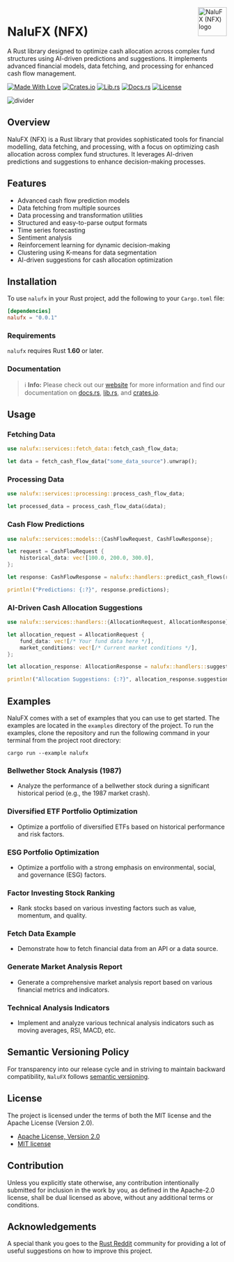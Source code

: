 <img src="https://kura.pro/nalufx/images/logos/nalufx.svg" alt="NaluFX (NFX) logo" height="66" width="66" align="right" />

# NaluFX (NFX)

A Rust library designed to optimize cash allocation across complex fund structures using AI-driven predictions and suggestions. It implements advanced financial models, data fetching, and processing for enhanced cash flow management.

[![Made With Love][made-with-rust]][05]
[![Crates.io][crates-badge]][07]
[![Lib.rs][libs-badge]][09]
[![Docs.rs][docs-badge]][08]
[![License][license-badge]][02]

![divider][divider]

## Overview

NaluFX (NFX) is a Rust library that provides sophisticated tools for financial modelling, data fetching, and processing, with a focus on optimizing cash allocation across complex fund structures. It leverages AI-driven predictions and suggestions to enhance decision-making processes.

## Features

- Advanced cash flow prediction models
- Data fetching from multiple sources
- Data processing and transformation utilities
- Structured and easy-to-parse output formats
- Time series forecasting
- Sentiment analysis
- Reinforcement learning for dynamic decision-making
- Clustering using K-means for data segmentation
- AI-driven suggestions for cash allocation optimization

## Installation

To use `nalufx` in your Rust project, add the following to your `Cargo.toml` file:

```toml
[dependencies]
nalufx = "0.0.1"
```

### Requirements

`nalufx` requires Rust **1.60** or later.

### Documentation

> ℹ️ **Info:** Please check out our [website][00] for more information and find our documentation on [docs.rs][08], [lib.rs][09], and [crates.io][07].

## Usage

### Fetching Data

```rust
use nalufx::services::fetch_data::fetch_cash_flow_data;

let data = fetch_cash_flow_data("some_data_source").unwrap();
```

### Processing Data

```rust
use nalufx::services::processing::process_cash_flow_data;

let processed_data = process_cash_flow_data(&data);
```

### Cash Flow Predictions

```rust
use nalufx::services::models::{CashFlowRequest, CashFlowResponse};

let request = CashFlowRequest {
    historical_data: vec![100.0, 200.0, 300.0],
};

let response: CashFlowResponse = nalufx::handlers::predict_cash_flows(request).unwrap();

println!("Predictions: {:?}", response.predictions);
```

### AI-Driven Cash Allocation Suggestions

```rust
use nalufx::services::handlers::{AllocationRequest, AllocationResponse};

let allocation_request = AllocationRequest {
    fund_data: vec![/* Your fund data here */],
    market_conditions: vec![/* Current market conditions */],
};

let allocation_response: AllocationResponse = nalufx::handlers::suggest_allocations(allocation_request).unwrap();

println!("Allocation Suggestions: {:?}", allocation_response.suggestions);
```

## Examples

NaluFX comes with a set of examples that you can use to get started. The examples are located in the `examples` directory of the project. To run the examples, clone the repository and run the following command in your terminal from the project root directory:

```shell
cargo run --example nalufx
```

### Bellwether Stock Analysis (1987)

- Analyze the performance of a bellwether stock during a significant historical period (e.g., the 1987 market crash).

### Diversified ETF Portfolio Optimization

- Optimize a portfolio of diversified ETFs based on historical performance and risk factors.

### ESG Portfolio Optimization

- Optimize a portfolio with a strong emphasis on environmental, social, and governance (ESG) factors.

### Factor Investing Stock Ranking

- Rank stocks based on various investing factors such as value, momentum, and quality.

### Fetch Data Example

- Demonstrate how to fetch financial data from an API or a data source.

### Generate Market Analysis Report

- Generate a comprehensive market analysis report based on various financial metrics and indicators.

### Technical Analysis Indicators

- Implement and analyze various technical analysis indicators such as moving averages, RSI, MACD, etc.

## Semantic Versioning Policy

For transparency into our release cycle and in striving to maintain backward compatibility, `NaluFX` follows [semantic versioning][06].

## License

The project is licensed under the terms of both the MIT license and the Apache License (Version 2.0).

- [Apache License, Version 2.0][01]
- [MIT license][02]

## Contribution

Unless you explicitly state otherwise, any contribution intentionally submitted for inclusion in the work by you, as defined in the Apache-2.0 license, shall be dual licensed as above, without any additional terms or conditions.

## Acknowledgements

A special thank you goes to the [Rust Reddit](https://www.reddit.com/r/rust/) community for providing a lot of useful suggestions on how to improve this project.

[00]: https://nalufx.com
[01]: http://www.apache.org/licenses/LICENSE-2.0
[02]: http://opensource.org/licenses/MIT
[05]: https://github.com/sebastienrousseau/nalufx/graphs/contributors
[06]: http://semver.org/
[07]: https://crates.io/crates/nalufx
[08]: https://docs.rs/nalufx
[09]: https://lib.rs/crates/nalufx

[crates-badge]: https://img.shields.io/crates/v/nalufx.svg?style=for-the-badge 'Crates.io'
[divider]: https://kura.pro/common/images/elements/divider.svg "divider"
[docs-badge]: https://img.shields.io/docsrs/nalufx.svg?style=for-the-badge 'Docs.rs'
[libs-badge]: https://img.shields.io/badge/lib.rs-v0.0.1-orange.svg?style=for-the-badge 'Lib.rs'
[license-badge]: https://img.shields.io/crates/l/nalufx.svg?style=for-the-badge 'License'
[made-with-rust]: https://img.shields.io/badge/rust-f04041?style=for-the-badge&labelColor=c0282d&logo=rust 'Made With Rust'
